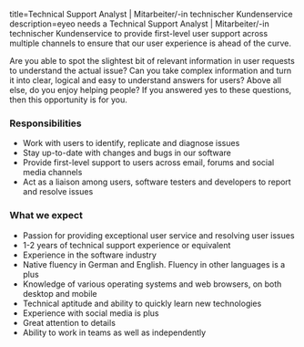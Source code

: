 title=Technical Support Analyst | Mitarbeiter/-in technischer Kundenservice
description=eyeo needs a Technical Support Analyst | Mitarbeiter/-in technischer Kundenservice to provide first-level user support across multiple channels to ensure that our user experience is ahead of the curve.

<? include jobs/header ?>

Are you able to spot the slightest bit of relevant information in user requests to understand the actual issue? Can you take complex information and turn it into clear, logical and easy to understand answers for users? Above all else, do you enjoy helping people? If you answered yes to these questions, then this opportunity is for you.

### Responsibilities

- Work with users to identify, replicate and diagnose issues
- Stay up-to-date with changes and bugs in our software
- Provide first-level support to users across email, forums and social media channels
- Act as a liaison among users, software testers and developers to report and resolve issues

### What we expect

- Passion for providing exceptional user service and resolving user issues
- 1-2 years of technical support experience or equivalent
- Experience in the software industry
- Native fluency in German and English. Fluency in other languages is a plus
- Knowledge of various operating systems and web browsers, on both desktop and mobile
- Technical aptitude and ability to quickly learn new technologies
- Experience with social media is plus
- Great attention to details
- Ability to work in teams as well as independently

<? include jobs/footer ?>
